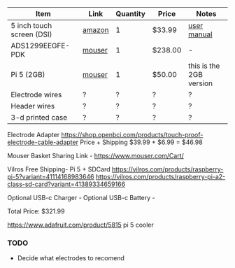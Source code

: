 
| Item | Link | Quantity | Price | Notes |
|---|---|---|---|---|
| 5 inch touch screen  (DSI) |[amazon](https://www.amazon.com/Hosyond-Touchscreen-Compatible-Capacitive-Driver-Free/dp/B0CXTFN8K9?source=ps-sl-shoppingads-lpcontext&ref_=fplfs&smid=A1PKC2PUMNR8VD&gQT=2&th=1) | 1 | $33.99 | [user manual](https://github.com/Hosyond/5-inch-DSI-Display/blob/main/5inch-DSI-Display_User_Manual--V1.4.pdf) |
| ADS1299EEGFE-PDK | [mouser](https://www.mouser.com/ProductDetail/Texas-Instruments/ADS1299EEGFE-PDK?qs=iFaFN7AS2WFPATY3SSqdeg%3D%3D) | 1 | $238.00 | - |
| Pi 5 (2GB) | [mouser](https://www.mouser.com/ProductDetail/Raspberry-Pi/SC1110?qs=IKkN%2F947nfD9lkt4mJ3PfA%3D%3D) | 1 | $50.00 | this is the 2GB version|
| Electrode wires | ? | ? | ? | ? |
| Header wires | ? | ? | ? | ? |
| 3-d printed case | ? | ? | ? | ? |

Electrode Adapter
https://shop.openbci.com/products/touch-proof-electrode-cable-adapter
Price + Shipping
$39.99 + $6.99 = $46.98

Mouser Basket Sharing Link - https://www.mouser.com/Cart/

Vilros Free Shipping- Pi 5 + SDCard
https://vilros.com/products/raspberry-pi-5?variant=41114168983646
https://vilros.com/products/raspberry-pi-a2-class-sd-card?variant=41389334659166

Optional USB-c Charger - 
Optional USB-c Battery - 

Total Price: $321.99

https://www.adafruit.com/product/5815
pi 5 cooler

### TODO
- Decide what electrodes to recomend